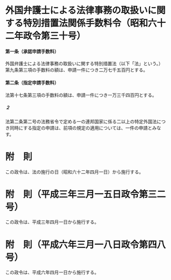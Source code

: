# 外国弁護士による法律事務の取扱いに関する特別措置法関係手数料令（昭和六十二年政令第三十号）
#### 第一条（承認申請手数料）
外国弁護士による法律事務の取扱いに関する特別措置法（以下「法」という。）第九条第三項の手数料の額は、申請一件につき二万七千五百円とする。
#### 第二条（指定申請手数料）
法第十七条第三項の手数料の額は、申請一件につき一万三千四百円とする。
##### ２
法第二条第二号の法務省令で定める一の連邦国家に係る二以上の特定外国法につき同時にする指定の申請は、前項の規定の適用については、一件の申請とみなす。
# 附　則
この政令は、法の施行の日（昭和六十二年四月一日）から施行する。
# 附　則（平成三年三月一五日政令第三二号）
この政令は、平成三年四月一日から施行する。
# 附　則（平成六年三月一八日政令第四八号）
この政令は、平成六年四月一日から施行する。
